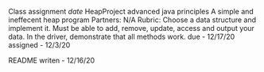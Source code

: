 Class assignment *date*
HeapProject
advanced java principles
A simple and ineffecent heap program
Partners: N/A 
Rubric:
  Choose a data structure and implement it. 
  Must be able to add, remove, update, access and output your data.
  In the driver, demonstrate that all methods work.
  due - 12/17/20
  assigned - 12/3/20

README writen - 12/16/20
